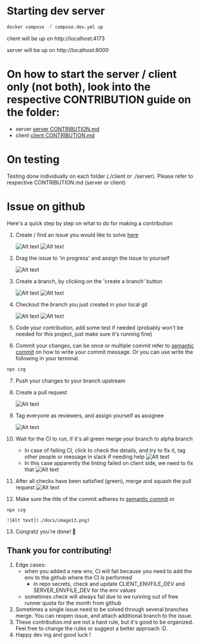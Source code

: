 # Starting dev server

```bash
docker compose -f compose.dev.yml up
```

client will be up on http://localhost:4173

server will be up on http://localhost:8000

# On how to start the server / client only (not both), look into the respective CONTRIBUTION guide on the folder:

- server [server CONTRIBUTION.md](./server/CONTRIBUTION.md)
- client [client CONTRIBUTION.md](./client/CONTRIBUTION.md)

# On testing

Testing done individually on each folder (./client or ./server). Please refer to respective CONTRIBUTION.md (server or client)

# Issue on github

Here's a quick step by step on what to do for making a contribution

1. Create / find an issue you would like to solve [here](https://github.com/orgs/FINGU-GRINDA/projects/11)

   ![Alt text](./docs/image.png)
   ![Alt text](./docs/image2.png)

2. Drag the issue to 'in progress' and assign the issue to yourself

   ![Alt text](./docs/image3.png)

3. Create a branch, by clicking on the 'create a branch' button

   ![Alt text](./docs/image4.png)
   ![Alt text](./docs/image5.png)

4. Checkout the branch you just created in your local git

   ![Alt text](./docs/image6.png)
   ![Alt text](./docs/image7.png)

5. Code your contribution, add some test if needed (probably won't be needed for this project, just make sure it's running fine)

6. Commit your changes, can be once or multiple commit refer to [semantic commit](https://gist.github.com/joshbuchea/6f47e86d2510bce28f8e7f42ae84c716) on how to write your commit message. Or you can use write the following in your terminal.

```bash
npx czg
```

7. Push your changes to your branch upstream

8. Create a pull request

   ![Alt text](./docs/image8.png)

9. Tag everyone as reviewers, and assign yourself as assignee

   ![Alt text](./docs/image9.png)

10. Wait for the CI to run, if it's all green merge your branch to alpha branch

    - In case of failing CI, click to check the details, and try to fix it, tag other people or message in slack if needing help
      ![Alt text](./docs/image10.png)
    - In this case apparently the linting failed on client side, we need to fix that
      ![Alt text](./docs/image11.png)

11. After all checks have been satisfied (green), merge and squash the pull request
    ![Alt text](./docs/image12.png)

12. Make sure the title of the commit adheres to [semantic commit](https://gist.github.com/joshbuchea/6f47e86d2510bce28f8e7f42ae84c716) or

```bash
npx czg
```

    ![Alt text](./docs/image13.png)

13. Congratz you're done! 🎉

## Thank you for contributing!

1. Edge cases:
   - when you added a new env, CI will fail because you need to add the env to the github where the CI is performed
     - in repo secrets, check and update CLIENT_ENVFILE_DEV and SERVER_ENVFILE_DEV for the env values
   - sometimes check will always fail due to we running out of free runner quota for the month from github
2. Sometimes a single issue need to be solved through several branches merge. You can reopen issue, and attach additional branch to the issue.
3. These contribution.md are not a hard rule, but it's good to be organized. Feel free to change the rules or suggest a better approach :D.
4. Happy dev ing and good luck !
